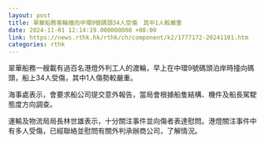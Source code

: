 ```yaml
---
layout: post
title: 翠華船務客輪撞向中環9號碼頭34人受傷　其中1人較嚴重
date: 2024-11-01 12:14:19.000000000 +08:00
link: https://news.rthk.hk/rthk/ch/component/k2/1777172-20241101.htm
categories: rthk
---
```


翠華船務一艘載有過百名港燈外判工人的渡輪，早上在中環9號碼頭泊岸時撞向碼頭，船上34人受傷，其中1人傷勢較嚴重。

海事處表示，會要求船公司提交意外報告，當局會根據船隻結構、機件及船長駕駛態度方向調查。

運輸及物流局局長林世雄表示，十分關注事件並向傷者表達慰問。港燈關注事件中有多人受傷，已經聯絡並慰問有關外判𠄘辦商公司，了解情況。
